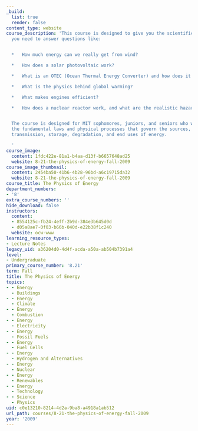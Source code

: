 ```yaml
---
_build:
  list: true
  render: false
content_type: website
course_description: 'This course is designed to give you the scientific understanding
  you need to answer questions like:


  *   How much energy can we really get from wind?

  *   How does a solar photovoltaic work?

  *   What is an OTEC (Ocean Thermal Energy Converter) and how does it work?

  *   What is the physics behind global warming?

  *   What makes engines efficient?

  *   How does a nuclear reactor work, and what are the realistic hazards?


  The course is designed for MIT sophomores, juniors, and seniors who want to understand
  the fundamental laws and physical processes that govern the sources, extraction,
  transmission, storage, degradation, and end uses of energy.

  '
course_image:
  content: 1fdc422e-81a1-b4aa-d13f-b6657648ad25
  website: 8-21-the-physics-of-energy-fall-2009
course_image_thumbnail:
  content: 2454ba50-41b6-4b28-96bd-a6c19715da32
  website: 8-21-the-physics-of-energy-fall-2009
course_title: The Physics of Energy
department_numbers:
- '8'
extra_course_numbers: ''
hide_download: false
instructors:
  content:
  - 8554125c-fb24-4eff-2b9d-384e3b645d0d
  - d05a8ae7-0f03-b66b-040d-e22b38f1c240
  website: ocw-www
learning_resource_types:
- Lecture Notes
legacy_uid: a36204d0-4d4f-acda-a50a-ab504b7391a4
level:
- Undergraduate
primary_course_number: '8.21'
term: Fall
title: The Physics of Energy
topics:
- - Energy
  - Buildings
- - Energy
  - Climate
- - Energy
  - Combustion
- - Energy
  - Electricity
- - Energy
  - Fossil Fuels
- - Energy
  - Fuel Cells
- - Energy
  - Hydrogen and Alternatives
- - Energy
  - Nuclear
- - Energy
  - Renewables
- - Energy
  - Technology
- - Science
  - Physics
uid: c0e13210-8214-4d2a-9ba8-a4918a1ab512
url_path: courses/8-21-the-physics-of-energy-fall-2009
year: '2009'
---
```

